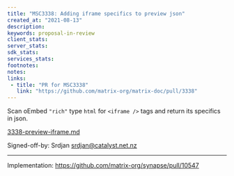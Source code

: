 ```yaml
---
title: "MSC3338: Adding iframe specifics to preview json"
created_at: "2021-08-13"
description:
keywords: proposal-in-review
client_stats:
server_stats:
sdk_stats:
services_stats:
footnotes:
notes:
links:
 - title: "PR for MSC3338"
   link: "https://github.com/matrix-org/matrix-doc/pull/3338"
---
```

Scan oEmbed `"rich"` type `html` for `<iframe />` tags and return its specifics in json.

[3338-preview-iframe.md](https://github.com/srdjan-catalyst/matrix-doc/blob/iframe/proposals/3338-preview-iframe.md)

Signed-off-by: Srdjan srdjan@catalyst.net.nz

----

Implementation: https://github.com/matrix-org/synapse/pull/10547
